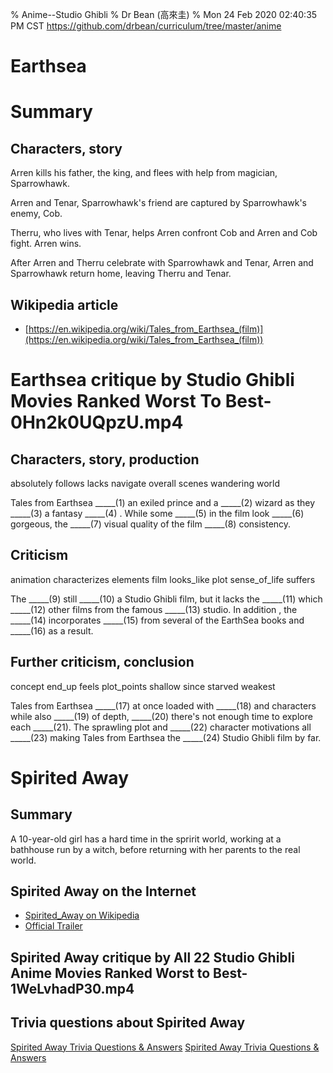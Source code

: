 % Anime--Studio Ghibli
% Dr Bean (高來圭)
% Mon 24 Feb 2020 02:40:35 PM CST
  https://github.com/drbean/curriculum/tree/master/anime

# Earthsea

# Summary 

## Characters, story

Arren kills his father, the king, and flees with help from magician, Sparrowhawk.

Arren and Tenar, Sparrowhawk's friend are captured by Sparrowhawk's enemy, Cob.

Therru, who lives with Tenar, helps Arren confront Cob and Arren and Cob fight. Arren wins.

After Arren and Therru celebrate with Sparrowhawk and Tenar, Arren and Sparrowhawk return home, leaving Therru and Tenar.

## Wikipedia article

- [https://en.wikipedia.org/wiki/Tales_from_Earthsea_(film)](https://en.wikipedia.org/wiki/Tales_from_Earthsea_(film))


# Earthsea critique by Studio Ghibli Movies Ranked Worst To Best-0Hn2k0UQpzU.mp4

## Characters, story, production

absolutely
follows
lacks
navigate
overall
scenes
wandering
world

Tales from Earthsea _____(1) an exiled prince and a _____(2) wizard as they _____(3) a fantasy _____(4) . While some _____(5) in the film look _____(6) gorgeous, the _____(7) visual quality of the film _____(8) consistency.

## Criticism

animation
characterizes
elements
film
looks_like
plot
sense_of_life
suffers

The _____(9) still _____(10) a Studio Ghibli film, but it lacks the _____(11) which _____(12) other films from the famous _____(13) studio. In addition , the _____(14) incorporates _____(15) from several of the EarthSea books and _____(16) as a result.

## Further criticism, conclusion

concept
end_up
feels
plot_points
shallow
since
starved
weakest

Tales from Earthsea _____(17) at once loaded with _____(18) and characters while also _____(19) of depth, _____(20) there's not enough time to explore each _____(21). The sprawling plot and _____(22) character motivations all _____(23) making Tales from Earthsea the _____(24) Studio Ghibli film by far.

# Spirited Away

## Summary

A 10-year-old girl has a hard time in the spririt world, working at a bathhouse run by a witch, before returning with her parents to the real world.

## Spirited Away on the Internet

- [Spirited_Away on Wikipedia](http://en.wikipedia.org/wiki/Spirited_Away)
- [Official Trailer](https://www.youtube.com/watch?v=ByXuk9QqQkk)


## Spirited Away critique by All 22 Studio Ghibli Anime Movies Ranked Worst to Best-1WeLvhadP30.mp4

## Trivia questions about Spirited Away


[Spirited Away Trivia Questions &amp; Answers](https://www.funtrivia.com/trivia-quiz/Movies/General-Spirited-Away-Info-177065.html)
[Spirited Away Trivia Questions &amp; Answers](https://www.funtrivia.com/en/Movies/Spirited-Away-9851.html)

